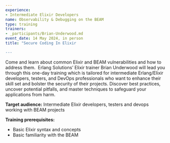 ```yaml
---
experience:
- Intermediate Elixir Developers
name: Observability & Debugging on the BEAM
type: training
trainers:
- _participants/Brian-Underwood.md
event_date: 14 May 2024, in person
title: "Secure Coding In Elixir

---
```

Come and learn about common Elixir and BEAM vulnerabilities and how to address
them.  Erlang Solutions’ Elixir trainer Brian Underwood will lead you through this
one-day training which is tailored for intermediate Erlang/Elixir developers, testers,
and DevOps professionals who want to enhance their skill set and bolster the
security of their projects. Discover best practices, uncover potential pitfalls, and
master techniques to safeguard your applications from harm.

**Target audience:**
Intermediate Elixir developers, testers and devops working with BEAM projects

**Training prerequisites:**
* Basic Elixir syntax and concepts
* Basic familiarity with the BEAM
